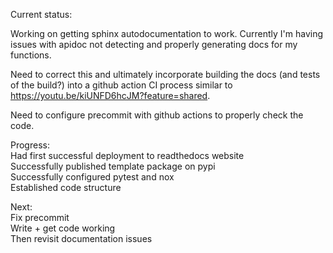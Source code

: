 Current status:  
  
Working on getting sphinx autodocumentation to work. Currently I'm having issues with apidoc not detecting and properly generating docs for my functions.  
  
Need to correct this and ultimately incorporate building the docs (and tests of the build?) into a github action CI process similar to https://youtu.be/kiUNFD6hcJM?feature=shared.  
  
Need to configure precommit with github actions to properly check the code.  
  
Progress:  
  Had first successful deployment to readthedocs website  
  Successfully published template package on pypi  
  Successfully configured pytest and nox   
  Established code structure   
  
Next:  
  Fix precommit  
  Write + get code working  
  Then revisit documentation issues  
  
